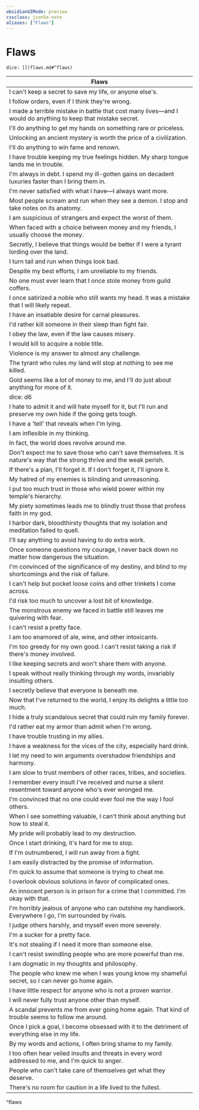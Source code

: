 ```yaml
---
obsidianUIMode: preview
cssclass: json5e-note
aliases: ["Flaws"]
---
```

# Flaws

`dice: [](flaws.md#^flaws)`

| Flaws |
|-------|
| I can't keep a secret to save my life, or anyone else's. |
| I follow orders, even if I think they're wrong. |
| I made a terrible mistake in battle that cost many lives—and I would do anything to keep that mistake secret. |
| I'll do anything to get my hands on something rare or priceless. |
| Unlocking an ancient mystery is worth the price of a civilization. |
| I'll do anything to win fame and renown. |
| I have trouble keeping my true feelings hidden. My sharp tongue lands me in trouble. |
| I'm always in debt. I spend my ill-gotten gains on decadent luxuries faster than I bring them in. |
| I'm never satisfied with what I have—I always want more. |
| Most people scream and run when they see a demon. I stop and take notes on its anatomy. |
| I am suspicious of strangers and expect the worst of them. |
| When faced with a choice between money and my friends, I usually choose the money. |
| Secretly, I believe that things would be better if I were a tyrant lording over the land. |
| I turn tail and run when things look bad. |
| Despite my best efforts, I am unreliable to my friends. |
| No one must ever learn that I once stole money from guild coffers. |
| I once satirized a noble who still wants my head. It was a mistake that I will likely repeat. |
| I have an insatiable desire for carnal pleasures. |
| I'd rather kill someone in their sleep than fight fair. |
| I obey the law, even if the law causes misery. |
| I would kill to acquire a noble title. |
|  Violence is my answer to almost any challenge. |
| The tyrant who rules my land will stop at nothing to see me killed. |
| Gold seems like a lot of money to me, and I'll do just about anything for more of it. |
| dice: d6 | Flaw |
| I hate to admit it and will hate myself for it, but I'll run and preserve my own hide if the going gets tough. |
| I have a 'tell' that reveals when I'm lying. |
| I am inflexible in my thinking. |
| In fact, the world does revolve around me. |
|  Don't expect me to save those who can't save themselves. It is nature's way that the strong thrive and the weak perish. |
| If there's a plan, I'll forget it. If I don't forget it, I'll ignore it. |
| My hatred of my enemies is blinding and unreasoning. |
| I put too much trust in those who wield power within my temple's hierarchy. |
| My piety sometimes leads me to blindly trust those that profess faith in my god. |
| I harbor dark, bloodthirsty thoughts that my isolation and meditation failed to quell. |
| I'll say anything to avoid having to do extra work. |
| Once someone questions my courage, I never back down no matter how dangerous the situation. |
| I'm convinced of the significance of my destiny, and blind to my shortcomings and the risk of failure. |
| I can't help but pocket loose coins and other trinkets I come across. |
| I'd risk too much to uncover a lost bit of knowledge. |
| The monstrous enemy we faced in battle still leaves me quivering with fear. |
| I can't resist a pretty face. |
| I am too enamored of ale, wine, and other intoxicants. |
| I'm too greedy for my own good. I can't resist taking a risk if there's money involved. |
| I like keeping secrets and won't share them with anyone. |
| I speak without really thinking through my words, invariably insulting others. |
| I secretly believe that everyone is beneath me. |
| Now that I've returned to the world, I enjoy its delights a little too much. |
| I hide a truly scandalous secret that could ruin my family forever. |
| I'd rather eat my armor than admit when I'm wrong. |
| I have trouble trusting in my allies. |
| I have a weakness for the vices of the city, especially hard drink. |
| I let my need to win arguments overshadow friendships and harmony. |
| I am slow to trust members of other races, tribes, and societies. |
| I remember every insult I've received and nurse a silent resentment toward anyone who's ever wronged me. |
| I'm convinced that no one could ever fool me the way I fool others. |
| When I see something valuable, I can't think about anything but how to steal it. |
| My pride will probably lead to my destruction. |
| Once I start drinking, it's hard for me to stop. |
| If I'm outnumbered, I will run away from a fight. |
| I am easily distracted by the promise of information. |
| I'm quick to assume that someone is trying to cheat me. |
| I overlook obvious solutions in favor of complicated ones. |
| An innocent person is in prison for a crime that I committed. I'm okay with that. |
| I'm horribly jealous of anyone who can outshine my handiwork. Everywhere I go, I'm surrounded by rivals. |
| I judge others harshly, and myself even more severely. |
| I'm a sucker for a pretty face. |
| It's not stealing if I need it more than someone else. |
| I can't resist swindling people who are more powerful than me. |
| I am dogmatic in my thoughts and philosophy. |
| The people who knew me when I was young know my shameful secret, so I can never go home again. |
| I have little respect for anyone who is not a proven warrior. |
| I will never fully trust anyone other than myself. |
| A scandal prevents me from ever going home again. That kind of trouble seems to follow me around. |
| Once I pick a goal, I become obsessed with it to the detriment of everything else in my life. |
| By my words and actions, I often bring shame to my family. |
| I too often hear veiled insults and threats in every word addressed to me, and I'm quick to anger. |
| People who can't take care of themselves get what they deserve. |
| There's no room for caution in a life lived to the fullest. |
^flaws